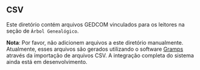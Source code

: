 ## CSV

Este diretório contém arquivos GEDCOM vinculados para os leitores na seção de `Árbol Genealógico`.

**Nota**: Por favor, não adicionem arquivos a este diretório manualmente. Atualmente, esses arquivos são gerados utilizando o software [Gramps](http://gramps.org/) através da importação de arquivos CSV. A integração completa do sistema ainda está em desenvolvimento.
